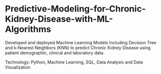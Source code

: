 # Predictive-Modeling-for-Chronic-Kidney-Disease-with-ML-Algorithms

Developed and deployed Machine Learning Models including Decision Tree and k-Nearest Neighbors
(KNN) to predict Chronic Kidney Disease using patient demographic, clinical and laboratory data.

Technology: Python, Machine Learning, SQL, Data Analysis and Data Visualization
